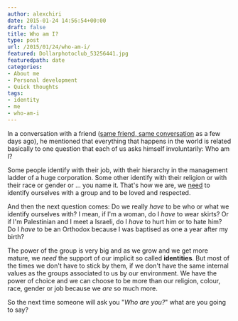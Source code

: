 ```yaml
---
author: alexchiri
date: 2015-01-24 14:56:54+00:00
draft: false
title: Who am I?
type: post
url: /2015/01/24/who-am-i/
featured: Dollarphotoclub_53256441.jpg
featuredpath: date
categories:
- About me
- Personal development
- Quick thoughts
tags:
- identity
- me
- who-am-i
---
```


In a conversation with a friend ([same friend, same conversation](http://www.alexchiri.com/post/success/) as a few days ago), he mentioned that everything that happens in the world is related basically to one question that each of us asks himself involuntarily: Who am I?

Some people identify with their job, with their hierarchy in the management ladder of a huge corporation. Some other identify with their religion or with their race or gender or ... you name it. That's how we are, we [need](http://en.wikipedia.org/wiki/Maslow%27s_hierarchy_of_needs) to identify ourselves with a group and to be loved and respected.

And then the next question comes: Do we really _have_ to be who or what we identify ourselves with? I mean, if I'm a woman, do I _have_ to wear skirts? Or if I'm Palestinian and I meet a Israeli, do I _have_ to hurt him or to hate him? Do I _have_ to be an Orthodox because I was baptised as one a year after my birth?

The power of the group is very big and as we grow and we get more mature, we _need_ the support of our implicit so called **identities**. But most of the times we don't have to stick by them, if we don't have the same internal values as the groups associated to us by our environment. We have the power of choice and we can choose to be more than our religion, colour, race, gender or job because we _are_ so much more.

So the next time someone will ask you "_Who are you?_" what are you going to say?
